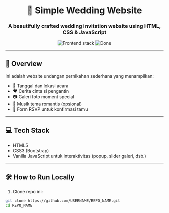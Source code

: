 <h1 align="center">💍 Simple Wedding Website</h1>
<h3 align="center">A beautifully crafted wedding invitation website using HTML, CSS & JavaScript</h3>

<p align="center">
  <img src="https://img.shields.io/badge/Frontend-HTML%20%7C%20CSS%20%7C%20JavaScript-blue" alt="Frontend stack" />
  <img src="https://img.shields.io/badge/Status-green" alt="Done" />
</p>

---

## 🎯 Overview

Ini adalah website undangan pernikahan sederhana yang menampilkan:

- 📅 Tanggal dan lokasi acara
- ❤️ Cerita cinta si pengantin
- 📷 Galeri foto moment special
- 🎵 Musik tema romantis (opsional)
- 📎 Form RSVP untuk konfirmasi tamu

---

## 💻 Tech Stack

- HTML5
- CSS3 (Bootstrap)
- Vanilla JavaScript untuk interaktivitas (popup, slider galeri, dsb.)

---

## 🛠️ How to Run Locally

1. Clone repo ini:
```bash
git clone https://github.com/USERNAME/REPO_NAME.git
cd REPO_NAME
  
